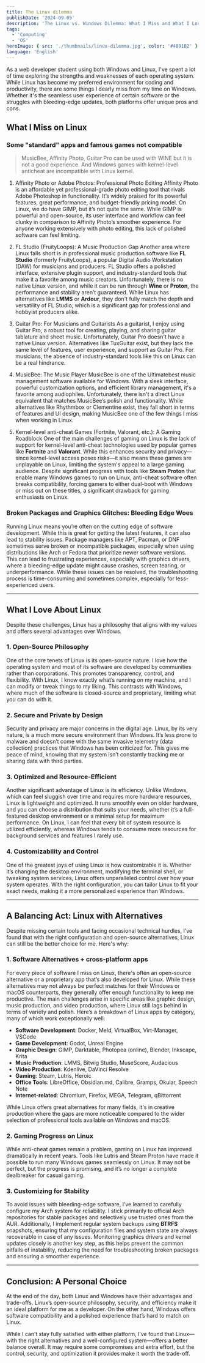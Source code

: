 ```yaml
---
title: The Linux dilemma
publishDate: '2024-09-05'
description: 'The Linux vs. Windows Dilemma: What I Miss and What I Love About Linux'
tags:
  - 'Computing'
  - 'OS'
heroImage: { src: './thumbnails/linux-dilemma.jpg', color: '#4891B2' }
language: 'English'
---
```



As a web developer student using both Windows and Linux, I've spent a lot of time exploring the strengths and weaknesses of each operating system. While Linux has become my preferred environment for coding and productivity, there are some things I dearly miss from my time on Windows. Whether it's the seamless user experience of certain software or the struggles with bleeding-edge updates, both platforms offer unique pros and cons.

## What I Miss on Linux

### Some "standard" apps and famous games not compatible

> MusicBee, Affinity Photo, Guitar Pro can be used with WINE but it is not a good experience. And Windows games with kernel-level anticheat are incompatible with Linux kernel.

1. Affinity Photo or Adobe Photos: Professional Photo Editing
Affinity Photo is an affordable yet professional-grade photo editing tool that rivals Adobe Photoshop in functionality. It’s widely praised for its powerful features, great performance, and budget-friendly pricing model. On Linux, we do have GIMP, but it’s not quite the same. While GIMP is powerful and open-source, its user interface and workflow can feel clunky in comparison to Affinity Photo’s smoother experience. For anyone working extensively with photo editing, this lack of polished software can feel limiting.

2. FL Studio (FruityLoops): A Music Production Gap
Another area where Linux falls short is in professional music production software like **FL Studio** (formerly FruityLoops), a popular Digital Audio Workstation (DAW) for musicians and producers. FL Studio offers a polished interface, extensive plugin support, and industry-standard tools that make it a favorite among music creators. Unfortunately, there is no native Linux version, and while it can be run through **Wine** or **Proton**, the performance and stability aren’t guaranteed. While Linux has alternatives like **LMMS** or **Ardour**, they don't fully match the depth and versatility of FL Studio, which is a significant gap for professional and hobbyist producers alike.

3. Guitar Pro: For Musicians and Guitarists
As a guitarist, I enjoy using Guitar Pro, a robust tool for creating, playing, and sharing guitar tablature and sheet music. Unfortunately, Guitar Pro doesn't have a native Linux version. Alternatives like TuxGuitar exist, but they lack the same level of features, user experience, and support as Guitar Pro. For musicians, the absence of industry-standard tools like this on Linux can be a real hindrance.

4. MusicBee: The  Music Player
MusicBee is one of the Ultimatebest music management software available for Windows. With a sleek interface, powerful customization options, and efficient library management, it's a favorite among audiophiles. Unfortunately, there isn't a direct Linux equivalent that matches MusicBee’s polish and functionality. While alternatives like Rhythmbox or Clementine exist, they fall short in terms of features and UI design, making MusicBee one of the few things I miss when working in Linux.

5. Kernel-level anti-cheat Games (Fortnite, Valorant, etc.): A Gaming Roadblock
One of the main challenges of gaming on Linux is the lack of support for kernel-level anti-cheat technologies used by popular games like **Fortnite** and **Valorant**. While this enhances security and privacy—since kernel-level access poses risks—it also means these games are unplayable on Linux, limiting the system's appeal to a large gaming audience. Despite significant progress with tools like **Steam Proton** that enable many Windows games to run on Linux, anti-cheat software often breaks compatibility, forcing gamers to either dual-boot with Windows or miss out on these titles, a significant drawback for gaming enthusiasts on Linux.

### Broken Packages and Graphics Glitches: Bleeding Edge Woes

Running Linux means you’re often on the cutting edge of software development. While this is great for getting the latest features, it can also lead to stability issues. Package managers like APT, Pacman, or DNF sometimes serve broken or incompatible packages, especially when using distributions like Arch or Fedora that prioritize newer software versions. This can lead to frustrating experiences, especially with graphics drivers, where a bleeding-edge update might cause crashes, screen tearing, or underperformance. While these issues can be resolved, the troubleshooting process is time-consuming and sometimes complex, especially for less-experienced users.

---

## What I Love About Linux

Despite these challenges, Linux has a philosophy that aligns with my values and offers several advantages over Windows.

### 1. Open-Source Philosophy

One of the core tenets of Linux is its open-source nature. I love how the operating system and most of its software are developed by communities rather than corporations. This promotes transparency, control, and flexibility. With Linux, I know exactly what’s running on my machine, and I can modify or tweak things to my liking. This contrasts with Windows, where much of the software is closed-source and proprietary, limiting what you can do with it.

### 2. Secure and Private by Design

Security and privacy are major concerns in the digital age. Linux, by its very nature, is a much more secure environment than Windows. It’s less prone to malware and doesn’t come with the same invasive telemetry (data collection) practices that Windows has been criticized for. This gives me peace of mind, knowing that my system isn’t constantly tracking me or sharing data with third parties.

### 3. Optimized and Resource-Efficient

Another significant advantage of Linux is its efficiency. Unlike Windows, which can feel sluggish over time and requires more hardware resources, Linux is lightweight and optimized. It runs smoothly even on older hardware, and you can choose a distribution that suits your needs, whether it’s a full-featured desktop environment or a minimal setup for maximum performance. On Linux, I can feel that every bit of system resource is utilized efficiently, whereas Windows tends to consume more resources for background services and features I rarely use.

### 4. Customizability and Control

One of the greatest joys of using Linux is how customizable it is. Whether it’s changing the desktop environment, modifying the terminal shell, or tweaking system services, Linux offers unparalleled control over how your system operates. With the right configuration, you can tailor Linux to fit your exact needs, making it a more personalized experience than Windows.

---

## A Balancing Act: Linux with Alternatives

Despite missing certain tools and facing occasional technical hurdles, I’ve found that with the right configuration and open-source alternatives, Linux can still be the better choice for me. Here's why:

### 1. Software Alternatives + cross-platform apps

For every piece of software I miss on Linux, there's often an open-source alternative or a proprietary app that’s also developed for Linux. While these alternatives may not always be perfect matches for their Windows or macOS counterparts, they generally offer enough functionality to keep me productive. The main challenges arise in specific areas like graphic design, music production, and video production, where Linux still lags behind in terms of variety and polish. Here’s a breakdown of Linux apps by category, many of which work exceptionally well:

- **Software Development**: Docker, Meld, VirtualBox, Virt-Manager, VSCode
- **Game Development**: Godot, Unreal Engine
- **Graphic Design**: GIMP, Darktable, Photopea (online), Blender, Inkscape, Krita
- **Music Production**: LMMS, Bitwig Studio, MuseScore, Audacious
- **Video Production**: Kdenlive, DaVinci Resolve
- **Gaming**: Steam, Lutris, Heroic
- **Office Tools**: LibreOffice, Obsidian.md, Calibre, Gramps, Okular, Speech Note
- **Internet-related**: Chromium, Firefox, MEGA, Telegram, qBittorrent

While Linux offers great alternatives for many fields, it's in creative production where the gaps are more noticeable compared to the wider selection of professional tools available on Windows and macOS.

### 2. Gaming Progress on Linux

While anti-cheat games remain a problem, gaming on Linux has improved dramatically in recent years. Tools like Lutris and Steam Proton have made it possible to run many Windows games seamlessly on Linux. It may not be perfect, but the progress is promising, and it’s no longer a complete dealbreaker for casual gaming.

### 3. Customizing for Stability

To avoid issues with bleeding-edge software, I’ve learned to carefully configure my Arch system for reliability. I stick primarily to official Arch repositories for stable packages and selectively use trusted ones from the AUR. Additionally, I implement regular system backups using **BTRFS** snapshots, ensuring that my configuration files and system state are always recoverable in case of any issues. Monitoring graphics drivers and kernel updates closely is another key step, as this helps prevent the common pitfalls of instability, reducing the need for troubleshooting broken packages and ensuring a smoother experience.

---

## Conclusion: A Personal Choice

At the end of the day, both Linux and Windows have their advantages and trade-offs. Linux’s open-source philosophy, security, and efficiency make it an ideal platform for me as a developer. On the other hand, Windows offers software compatibility and a polished experience that’s hard to match on Linux.

While I can’t stay fully satisfied with either platform, I’ve found that Linux—with the right alternatives and a well-configured system—offers a better balance overall. It may require some compromises and extra effort, but the control, security, and optimization it provides make it worth the trade-off.
